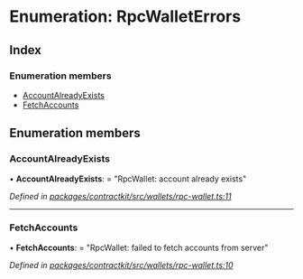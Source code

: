 # Enumeration: RpcWalletErrors

## Index

### Enumeration members

* [AccountAlreadyExists](_contractkit_src_wallets_rpc_wallet_.rpcwalleterrors.md#accountalreadyexists)
* [FetchAccounts](_contractkit_src_wallets_rpc_wallet_.rpcwalleterrors.md#fetchaccounts)

## Enumeration members

###  AccountAlreadyExists

• **AccountAlreadyExists**: = "RpcWallet: account already exists"

*Defined in [packages/contractkit/src/wallets/rpc-wallet.ts:11](https://github.com/celo-org/celo-monorepo/blob/master/packages/contractkit/src/wallets/rpc-wallet.ts#L11)*

___

###  FetchAccounts

• **FetchAccounts**: = "RpcWallet: failed to fetch accounts from server"

*Defined in [packages/contractkit/src/wallets/rpc-wallet.ts:10](https://github.com/celo-org/celo-monorepo/blob/master/packages/contractkit/src/wallets/rpc-wallet.ts#L10)*
